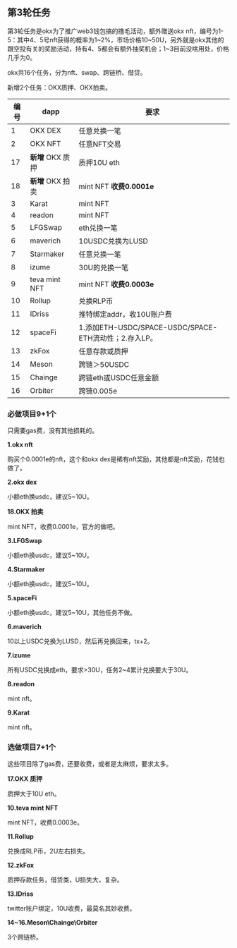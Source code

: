 ## 第3轮任务

第3轮任务是okx为了推广web3钱包搞的撸毛活动，额外赠送okx nft，编号为1-5：其中4、5号nft获得的概率为1~2%，市场价格10~50U，另外就是okx其他的跟空投有关的奖励活动，持有4、5都会有额外抽奖机会；1~3目前没啥用处，价格几乎为0。

okx共16个任务，分为nft、swap、跨链桥、借贷。

新增2个任务：OKX质押、OKX拍卖。


| 编号 | dapp              | 要求                                                  |
| ---- | ----------------- | ----------------------------------------------------- |
| 1    | OKX DEX           | 任意兑换一笔                                          |
| 2    | OKX NFT           | 任意NFT交易                                           |
| 17   | **新增** OKX 质押 | 质押10U eth                                           |
| 18   | **新增** OKX 拍卖 | mint NFT **收费0.0001e**                              |
| 3    | Karat             | mint NFT                                              |
| 4    | readon            | mint NFT                                              |
| 5    | LFGSwap           | eth兑换一笔                                           |
| 6    | maverich          | 10USDC兑换为LUSD                                      |
| 7    | Starmaker         | 任意兑换一笔                                          |
| 8    | izume             | 30U的兑换一笔                                         |
| 9    | teva mint NFT     | mint NFT **收费0.0003e**                              |
| 10   | Rollup            | 兑换RLP币                                             |
| 11   | IDriss            | 推特绑定addr，收10U账户费                             |
| 12   | spaceFi           | 1.添加ETH-USDC/SPACE-USDC/SPACE-ETH流动性；2.存入LP。 |
| 13   | zkFox             | 任意存款或质押                                        |
| 14   | Meson             | 跨链＞50USDC                                          |
| 15   | Chainge           | 跨链eth或USDC任意金额                                 |
| 16   | Orbiter           | 跨链0.005e                                            |

### 必做项目9+1个

只需要gas费，没有其他损耗的。

**1.okx nft**

购买个0.0001e的nft，这个和okx dex是稀有nft奖励，其他都是nft奖励，花钱也做了。

**2.okx dex**

小额eth换usdc，建议5~10U。

**18.OKX 拍卖**

mint NFT，收费0.0001e，官方的做吧。

**3.LFGSwap**

小额eth换usdc，建议5~10U。

**4.Starmaker**

小额eth换usdc，建议5~10U。

**5.spaceFi**

小额eth换usdc，建议5~10U，其他任务不做。

**6.maverich**

10以上USDC兑换为LUSD，然后再兑换回来，tx+2。

**7.izume**

所有USDC兑换成eth，要求>30U，任务2~4累计兑换要大于30U。

**8.readon**

mint nft。

**9.Karat**

mint nft。

### 选做项目7+1个

这些项目除了gas费，还要收费，或者是太麻烦，要求太多。

**17.OKX 质押**

质押大于10U eth。

**10.teva mint NFT**

mint NFT，收费0.0003e。

**11.Rollup**

兑换成RLP币，2U左右损失。

**12.zkFox**

质押存款任务，借贷类，U损失大，复杂。

**13.IDriss**

twitter账户绑定，10U收费，最莫名其妙收费。

**14~16.Meson\Chainge\Orbiter**

3个跨链桥。
